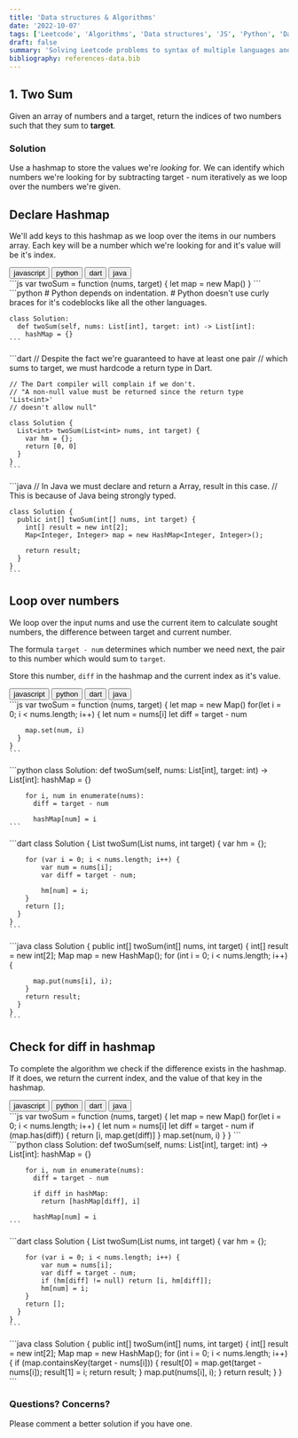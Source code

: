 ```yaml
---
title: 'Data structures & Algorithms'
date: '2022-10-07'
tags: ['Leetcode', 'Algorithms', 'Data structures', 'JS', 'Python', 'Dart', 'Java']
draft: false
summary: 'Solving Leetcode problems to syntax of multiple languages and data structures & algorithms.'
bibliography: references-data.bib
---
```


## 1. Two Sum

Given an array of numbers and a target, return the indices of two numbers such
that they sum to **target**.

### Solution

Use a hashmap to store the values we're _looking_ for. We can
identify which numbers we're looking for by subtracting target - num
iteratively as we loop over the numbers we're given.

## Declare Hashmap

We'll add keys to this hashmap as we loop over the items in our numbers array.
Each key will be a number which we're looking for and it's value will be it's index.

<div className="tab-group">
  <div className="tab">
    <button id="js" className="tablinks">javascript</button>
    <button id="python" className="tablinks">python</button>
    <button id="dart" className="tablinks">dart</button>
    <button id="java" className="tablinks">java</button>
  </div>

  <div id="js" className="tabcontent">
    ```js
    var twoSum = function (nums, target) {
      let map = new Map()
    }
    ```
  </div>

  <div id="python" className="tabcontent">
    ```python
    # Python depends on indentation.
    # Python doesn't use curly braces for it's codeblocks like all the other languages.

    class Solution:
      def twoSum(self, nums: List[int], target: int) -> List[int]:
        hashMap = {}
    ```

  </div>

  <div id="dart" className="tabcontent">
    ```dart
    // Despite the fact we're guaranteed to have at least one pair
    // which sums to target, we must hardcode a return type in Dart.

    // The Dart compiler will complain if we don't.
    // "A non-null value must be returned since the return type 'List<int>'
    // doesn't allow null"

    class Solution {
      List<int> twoSum(List<int> nums, int target) {
        var hm = {};
        return [0, 0]
      }
    }
    ```

  </div>
  <div id="java" className="tabcontent">
    ```java
    // In Java we must declare and return a Array, result in this case.
    // This is because of Java being strongly typed.

    class Solution {
      public int[] twoSum(int[] nums, int target) {
        int[] result = new int[2];
        Map<Integer, Integer> map = new HashMap<Integer, Integer>();

        return result;
      }
    }
    ```

  </div>
</div>

## Loop over numbers

We loop over the input nums and use the current item to calculate sought numbers,
the difference between target and current number.

The formula `target - num` determines which number we need next,
the pair to this number which would sum to `target`.

Store this number, `diff` in the hashmap and the current index as it's value.

<div className="tab-group">
  <div className="tab">
    <button id="js" className="tablinks">javascript</button>
    <button id="python" className="tablinks">python</button>
    <button id="dart" className="tablinks">dart</button>
    <button id="java" className="tablinks">java</button>
  </div>

  <div id="js" className="tabcontent">
    ```js
    var twoSum = function (nums, target) {
      let map = new Map()
      for(let i = 0; i < nums.length; i++) {
        let num = nums[i]
        let diff = target - num

        map.set(num, i)
      }
    }
    ```

  </div>

  <div id="python" className="tabcontent">
    ```python
    class Solution:
      def twoSum(self, nums: List[int], target: int) -> List[int]:
        hashMap = {}

        for i, num in enumerate(nums):
          diff = target - num

          hashMap[num] = i
    ```

  </div>

  <div id="dart" className="tabcontent">
    ```dart
    class Solution {
      List<int> twoSum(List<int> nums, int target) {
        var hm = {};

        for (var i = 0; i < nums.length; i++) {
            var num = nums[i];
            var diff = target - num;

            hm[num] = i;
        }
        return [];
      }
    }
    ```

  </div>
  <div id="java" className="tabcontent">
    ```java
    class Solution {
      public int[] twoSum(int[] nums, int target) {
        int[] result = new int[2];
        Map<Integer, Integer> map = new HashMap<Integer, Integer>();
        for (int i = 0; i < nums.length; i++) {

          map.put(nums[i], i);
        }
        return result;
      }
    }
    ```

  </div>
</div>

## Check for diff in hashmap

To complete the algorithm we check if the difference exists in the
hashmap. If it does, we return the current index, and the value of that key in
the hashmap.

<div className="tab-group">
  <div className="tab">
    <button id="js" className="tablinks">javascript</button>
    <button id="python" className="tablinks">python</button>
    <button id="dart" className="tablinks">dart</button>
    <button id="java" className="tablinks">java</button>
  </div>

  <div id="js" className="tabcontent">
    ```js
    var twoSum = function (nums, target) {
      let map = new Map()
      for(let i = 0; i < nums.length; i++) {
        let num = nums[i]
        let diff = target - num
        if (map.has(diff)) {
          return [i, map.get(diff)]
        }
        map.set(num, i)
      }
    }
    ```
  </div>

  <div id="python" className="tabcontent">
    ```python
    class Solution:
      def twoSum(self, nums: List[int], target: int) -> List[int]:
        hashMap = {}
        
        for i, num in enumerate(nums):
          diff = target - num
          
          if diff in hashMap:
            return [hashMap[diff], i]
          
          hashMap[num] = i
    ```
  </div>

  <div id="dart" className="tabcontent">
    ```dart
    class Solution {
      List<int> twoSum(List<int> nums, int target) {
        var hm = {};

        for (var i = 0; i < nums.length; i++) {
            var num = nums[i];
            var diff = target - num;
            if (hm[diff] != null) return [i, hm[diff]];
            hm[num] = i;
        }
        return [];
      }
    }
    ```

  </div>
  <div id="java" className="tabcontent">
    ```java
    class Solution {
      public int[] twoSum(int[] nums, int target) {
        int[] result = new int[2];
        Map<Integer, Integer> map = new HashMap<Integer, Integer>();
        for (int i = 0; i < nums.length; i++) {
          if (map.containsKey(target - nums[i])) {
            result[0] = map.get(target - nums[i]);
            result[1] = i;
            return result;
          }
          map.put(nums[i], i);
        }
        return result;
      }
    }
    ```
  </div>
</div>

### Questions? Concerns?

Please comment a better solution if you have one.
